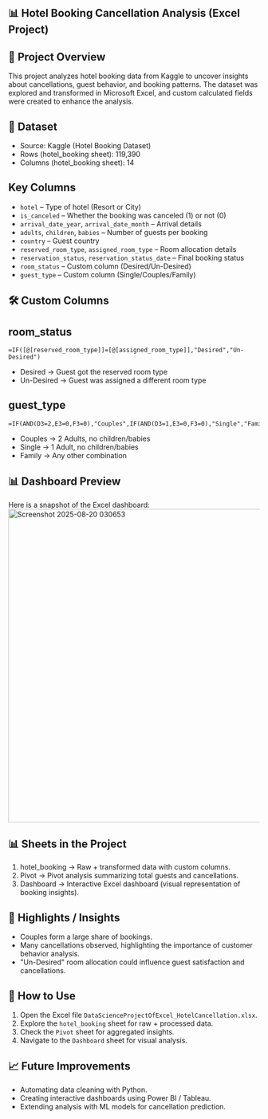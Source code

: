 ## 📊 Hotel Booking Cancellation Analysis (Excel Project)

## 📌 Project Overview
This project analyzes hotel booking data from Kaggle to uncover insights about cancellations, guest behavior, and booking patterns.
The dataset was explored and transformed in Microsoft Excel, and custom calculated fields were created to enhance the analysis.

## 📂 Dataset
- Source: Kaggle (Hotel Booking Dataset)
- Rows (hotel_booking sheet): 119,390
- Columns (hotel_booking sheet): 14

## Key Columns
- `hotel` – Type of hotel (Resort or City)
- `is_canceled` – Whether the booking was canceled (1) or not (0)
- `arrival_date_year`, `arrival_date_month` – Arrival details
- `adults`, `children`, `babies` – Number of guests per booking
- `country` – Guest country
- `reserved_room_type`, `assigned_room_type` – Room allocation details
- `reservation_status`, `reservation_status_date` – Final booking status
- `room_status` – Custom column (Desired/Un-Desired)
- `guest_type` – Custom column (Single/Couples/Family)

## 🛠️ Custom Columns

## room_status
```excel
=IF([@[reserved_room_type]]=[@[assigned_room_type]],"Desired","Un-Desired")
```
- Desired → Guest got the reserved room type
- Un-Desired → Guest was assigned a different room type

## guest_type
```excel
=IF(AND(D3=2,E3=0,F3=0),"Couples",IF(AND(D3=1,E3=0,F3=0),"Single","Family"))
```
- Couples → 2 Adults, no children/babies
- Single → 1 Adult, no children/babies
- Family → Any other combination

## 📊 Dashboard Preview

Here is a snapshot of the Excel dashboard:
<img width="1682" height="629" alt="Screenshot 2025-08-20 030653" src="https://github.com/user-attachments/assets/d77b8cd2-3c9a-4e9e-98ad-d260a8c47286" />

## 📊 Sheets in the Project
1. hotel_booking → Raw + transformed data with custom columns.
2. Pivot → Pivot analysis summarizing total guests and cancellations.
3. Dashboard → Interactive Excel dashboard (visual representation of booking insights).

## 🔎 Highlights / Insights
- Couples form a large share of bookings.
- Many cancellations observed, highlighting the importance of customer behavior analysis.
- "Un-Desired" room allocation could influence guest satisfaction and cancellations.

## 🚀 How to Use
1. Open the Excel file `DataScienceProjectOfExcel_HotelCancellation.xlsx`.
2. Explore the `hotel_booking` sheet for raw + processed data.
3. Check the `Pivot` sheet for aggregated insights.
4. Navigate to the `Dashboard` sheet for visual analysis.

## 📈 Future Improvements
- Automating data cleaning with Python.
- Creating interactive dashboards using Power BI / Tableau.
- Extending analysis with ML models for cancellation prediction.
